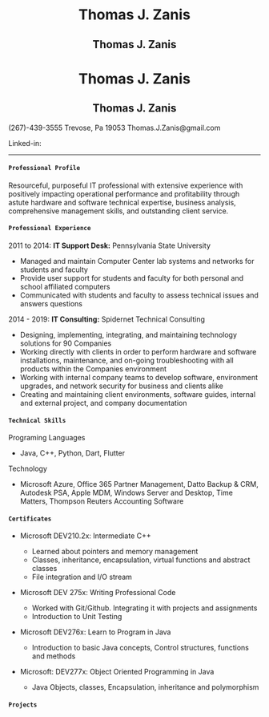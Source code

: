 
 <h1 align=center> <b>Thomas J. Zanis</b> </h1>
 <h2 align=center> <b>Thomas J. Zanis</b> </h2>
 <h1 align=center> Thomas J. Zanis </h1>
 <h2 align=center> Thomas J. Zanis </h2>
 (267)-439-3555               Trevose, Pa 19053                Thomas.J.Zanis@gmail.com 

Linked-in: 
* * *
#### **```Professional Profile```**
Resourceful, purposeful IT professional with extensive experience with positively impacting operational performance and profitability through astute hardware and software technical expertise, business analysis, comprehensive management skills, and outstanding client service. 

#### **```Professional Experience```**
2011 to 2014: **IT Support Desk:** Pennsylvania State University
* Managed and maintain Computer Center lab systems and networks for students and faculty
* Provide user support for students and faculty for both personal and school affiliated computers
* Communicated with students and faculty to assess technical issues and answers questions

2014 - 2019: **IT Consulting:** Spidernet Technical Consulting

* Designing, implementing, integrating, and maintaining technology solutions for 90 Companies  
*	Working directly with clients in order to perform hardware and software installations, maintenance, and on-going  troubleshooting with
all products within the Companies  environment
*	Working with internal company teams to develop software, environment upgrades, and network security for business and clients alike
*	Creating and maintaining client environments, software guides, internal and external project, and company documentation 

#### **```Technical Skills```**

Programing Languages 		
*	Java, C++, Python, Dart, Flutter

Technology 
*	Microsoft Azure, Office 365 Partner Management, Datto Backup & CRM, Autodesk PSA, Apple MDM, Windows Server and Desktop, Time Matters, Thompson Reuters Accounting Software

#### **```Certificates```**

* Microsoft DEV210.2x: Intermediate C++
    -	Learned about pointers and memory management
    - Classes, inheritance, encapsulation, virtual functions and abstract classes 
    -	File integration and I/O stream
  
*	Microsoft DEV 275x: Writing Professional Code
    -	Worked with Git/Github. Integrating it with projects and assignments
    -	Introduction to Unit Testing
  
*	Microsoft DEV276x: Learn to Program in Java
    -	Introduction to basic Java concepts, Control structures, functions and methods
*	Microsoft: DEV277x: Object Oriented Programming in Java
    -	Java Objects, classes, Encapsulation, inheritance and polymorphism


#### **```Projects```**

